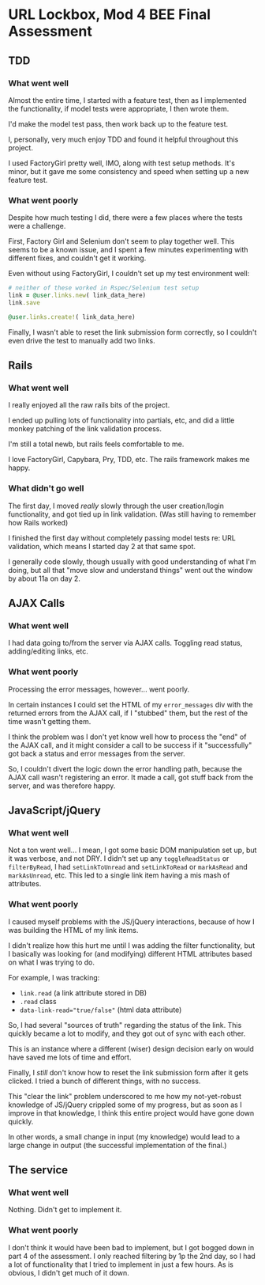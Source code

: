 # URL Lockbox, Mod 4 BEE Final Assessment


## TDD

### What went well
Almost the entire time, I started with a feature test, then as I implemented the functionality, if model tests were appropriate, I then wrote them.

I'd make the model test pass, then work back up to the feature test.

I, personally, very much enjoy TDD and found it helpful throughout this project.

I used FactoryGirl pretty well, IMO, along with test setup methods. It's minor, but it gave me some consistency and speed when setting up a new feature test.

### What went poorly

Despite how much testing I did, there were a few places where the tests were a challenge.

First, Factory Girl and Selenium don't seem to play together well. This seems to be a known issue, and I spent a few minutes experimenting with different fixes, and couldn't get it working.

Even without using FactoryGirl, I couldn't set up my test environment well:

```ruby
# neither of these worked in Rspec/Selenium test setup
link = @user.links.new( link_data_here)
link.save

@user.links.create!( link_data_here)
```

Finally, I wasn't able to reset the link submission form correctly, so I couldn't even drive the test to manually add two links.

## Rails

### What went well

I really enjoyed all the raw rails bits of the project.

I ended up pulling lots of functionality into partials, etc, and did a little monkey patching of the link validation process.

I'm still a total newb, but rails feels comfortable to me.

I love FactoryGirl, Capybara, Pry, TDD, etc. The rails framework makes me happy.

### What didn't go well

The first day, I moved *really* slowly through the user creation/login functionality, and got tied up in link validation. (Was still having to remember how Rails worked)

I finished the first day without completely passing model tests re: URL validation, which means I started day 2 at that same spot.

I generally code slowly, though usually with good understanding of what I'm doing, but all that "move slow and understand things" went out the window by about 11a on day 2.



## AJAX Calls

### What went well

I had data going to/from the server via AJAX calls. Toggling read status, adding/editing links, etc.

### What went poorly

Processing the error messages, however... went poorly.

In certain instances I could set the HTML of my `error_messages` div with the returned errors from the AJAX call, if I "stubbed" them, but the rest of the time wasn't getting them.

I think the problem was I don't yet know well how to process the "end" of the AJAX call, and it might consider a call to be success if it "successfully" got back a status and error messages from the server.

So, I couldn't divert the logic down the error handling path, because the AJAX call wasn't registering an error. It made a call, got stuff back from the server, and was therefore happy.


## JavaScript/jQuery

### What went well

Not a ton went well... I mean, I got some basic DOM manipulation set up, but it was verbose, and not DRY. I didn't set up any `toggleReadStatus` or `filterByRead`, I had `setLinkToUnread` and `setLinkToRead` or `markAsRead` and `markAsUnread`, etc. This led to a single link item having a mis mash of attributes.

### What went poorly

I caused myself problems with the JS/jQuery interactions, because of how I was building the HTML of my link items.

I didn't realize how this hurt me until I was adding the filter functionality, but I basically was looking for (and modifying) different HTML attributes based on what I was trying to do.

For example, I was tracking:

- `link.read` (a link attribute stored in DB)
- `.read` class
- `data-link-read="true/false"` (html data attribute)

So, I had several "sources of truth" regarding the status of the link. This quickly became a lot to modify, and they got out of sync with each other.

This is an instance where a different (wiser) design decision early on would have saved me lots of time and effort.

Finally, I *still* don't know how to reset the link submission form after it gets clicked. I tried a bunch of different things, with no success.

This "clear the link" problem underscored to me how my not-yet-robust knowledge of JS/jQuery crippled some of my progress, but as soon as I improve in that knowledge, I think this entire project would have gone down quickly.

In other words, a small change in input (my knowledge) would lead to a large change in output (the successful implementation of the final.)


## The service

### What went well

Nothing. Didn't get to implement it.

### What went poorly

I don't think it would have been bad to implement, but I got bogged down in part 4 of the assessment. I only reached filtering by 1p the 2nd day, so I had a lot of functionality that I tried to implement in just a few hours. As is obvious, I didn't get much of it down.

